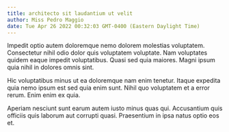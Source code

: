 ```yaml
---
title: architecto sit laudantium ut velit
author: Miss Pedro Maggio
date: Tue Apr 26 2022 00:32:03 GMT-0400 (Eastern Daylight Time)
---
```

Impedit optio autem doloremque nemo dolorem molestias voluptatem. Consectetur nihil odio dolor quis voluptatem voluptate. Nam voluptates quidem eaque impedit voluptatibus. Quasi sed quia maiores. Magni ipsum quia nihil in dolores omnis sint.

 Hic voluptatibus minus ut ea doloremque nam enim tenetur. Itaque expedita quia nemo ipsum est sed quia enim sunt. Nihil quo voluptatem et a error rerum. Enim enim ex quia.

 Aperiam nesciunt sunt earum autem iusto minus quas qui. Accusantium quis officiis quis laborum aut corrupti quasi. Praesentium in ipsa natus optio eos et.